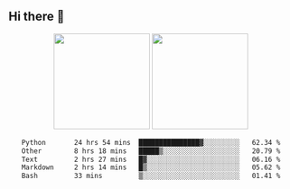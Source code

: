 ## Hi there 👋
<div align="center">
<span>  </span>
<img height="170px" src="https://github-readme-stats.vercel.app/api?username=LZvoid&show_icons=true&count_private==true&v=3" /><span>        </span><img height="170px" src="https://github-readme-stats.vercel.app/api/top-langs/?username=LZvoid&layout=compact&langs_count=8&v=3" />
<span>  </span>
</div>
<div align="center">

<!--START_SECTION:waka-->

```txt
Python       24 hrs 54 mins  ███████████████▓░░░░░░░░░   62.34 %
Other        8 hrs 18 mins   █████▒░░░░░░░░░░░░░░░░░░░   20.79 %
Text         2 hrs 27 mins   █▓░░░░░░░░░░░░░░░░░░░░░░░   06.16 %
Markdown     2 hrs 14 mins   █▒░░░░░░░░░░░░░░░░░░░░░░░   05.62 %
Bash         33 mins         ▒░░░░░░░░░░░░░░░░░░░░░░░░   01.41 %
```

<!--END_SECTION:waka-->
</div>
